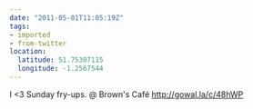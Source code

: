 ```yaml
---
date: "2011-05-01T11:05:19Z"
tags:
- imported
- from-twitter
location:
  latitude: 51.75307115
  longitude: -1.2567544
---
```

I &lt;3 Sunday fry-ups. @ Brown's Café http://gowal.la/c/48hWP
